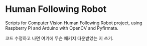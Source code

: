 # Human Following Robot

Scripts for Computer Vision Human Following Robot project, using Raspberry Pi and Arduino with OpenCV and Pyfirmata.

코드 수정하고 나면 여기에 무슨 패키지 다운받았는 지 쓰기.